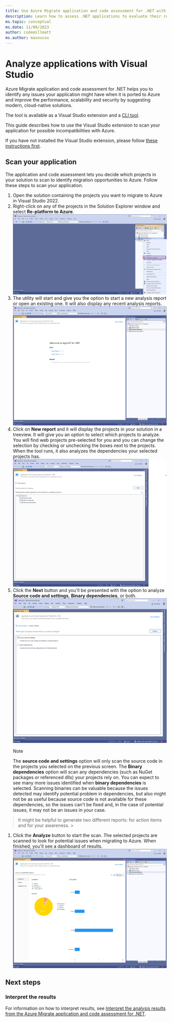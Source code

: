 ```yaml
---
title: Use Azure Migrate application and code assessment for .NET with Visual Studio
description: Learn how to assess .NET applications to evaluate their readiness to migrate to Azure with Visual Studio.
ms.topic: conceptual
ms.date: 11/09/2023
author: codemillmatt
ms.author: masoucou
---
```


# Analyze applications with Visual Studio

Azure Migrate application and code assessment for .NET helps you to identify any issues your application might have when it is ported to Azure and improve the performance, scalability and security by suggesting modern, cloud-native solutions.

The tool is available as a Visual Studio extension and a [CLI tool](./dotnet-cli.md).

This guide describes how to use the Visual Studio extension to scan your application for possible incompatibilities with Azure.

If you have not installed the Visual Studio extension, please follow [these instructions first](./install.md).

## Scan your application

The application and code assessment lets you decide which projects in your solution to scan to identify migration opportunities to Azure. Follow these steps to scan your application.

1. Open the solution containing the projects you want to migrate to Azure in Visual Studio 2022.
1. Right-click on any of the projects in the Solution Explorer window and select **Re-platform to Azure**.
    ![Screenshot of the re-platform to Azure menu item in Visual Studio](./media/vs/replatform.png)
1. The utility will start and give you the option to start a new analysis report or open an existing one. It will also display any recent analysis reports.
    ![Screenshot showing the recent analysis reports](./media/vs/appcat-start-screen.png)
1. Click on **New report** and it will display the projects in your solution in a treeview. It will give you an option to select which projects to analyze. You will find web projects pre-selected for you and you can change the selection by checking or unchecking the boxes next to the projects. When the tool runs, it also analyzes the dependencies your selected projects has.
    ![Screenshot showing the projects in the solution](./media/vs/analyze-project-selection.png)
1. Click the **Next** button and you'll be presented with the option to analyze **Source code and settings**, **Binary dependencies**, or both.
    ![Screenshot of the product component selection screen](./media/vs/analyze-project-component-selection.png)
    > [!NOTE]
    > The **source code and settings** option will only scan the source code in the projects you selected on the previous screen. The **Binary dependencies** option will scan any dependencies (such as NuGet packages or referenced dlls) your projects rely on. You can expect to see many more issues identified when **binary dependencies** is selected.
    > Scanning binaries can be valuable because the issues detected may identify potential problem in dependencies, but also might not be as useful because source code is not available for these dependencies, so the issues can't be fixed and, in the case of potential issues, it may not be an issues in your case.

> It might be helpful to generate two different reports: for action items and for your awareness.
    >

1. Click the **Analyze** button to start the scan. The selected projects are scanned to look for potential issues when migrating to Azure. When finished, you'll see a dashboard of results.
  ![Screenshot showing the results of the scan](./media/vs/analyze-results.png)

## Next steps

### Interpret the results

For information on how to interpret results, see [Interpret the analysis results from the Azure Migrate application and code assessment for .NET](./interpret-results.md).

